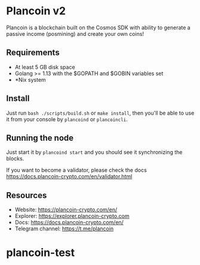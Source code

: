 # Plancoin v2

Plancoin is a blockchain built on the Cosmos SDK with ability to generate a passive income (posmining) and create your own coins!

## Requirements

 - At least 5 GB disk space
 - Golang >= 1.13 with the $GOPATH and $GOBIN variables set
 - *Nix system
 
## Install

Just run `bash ./scripts/build.sh` or `make install`, then you'll be able to use it from your console by  `plancoind` or `plancoincli`.

## Running the node

Just start it by `plancoind start` and you should see it synchronizing the blocks. 

If you want to become a validator, please check the docs <https://docs.plancoin-crypto.com/en/validator.html>

## Resources

* Website: <https://plancoin-crypto.com/en/>
* Explorer: <https://explorer.plancoin-crypto.com>
* Docs: <https://docs.plancoin-crypto.com/en/>
* Telegram channel: <https://t.me/plancoin>
# plancoin-test
